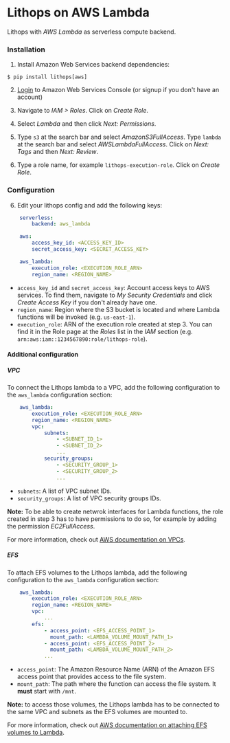# Lithops on AWS Lambda

Lithops with *AWS Lambda* as serverless compute backend.

### Installation

1. Install Amazon Web Services backend dependencies:

```
$ pip install lithops[aws]
```

2. [Login](https://console.aws.amazon.com/?nc2=h_m_mc) to Amazon Web Services Console (or signup if you don't have an account)
 
3. Navigate to *IAM > Roles*. Click on *Create Role*.
 
4. Select *Lambda* and then click *Next: Permissions*.
 
5. Type `s3` at the search bar and select *AmazonS3FullAccess*. Type `lambda` at the search bar and select *AWSLambdaFullAccess*. Click on *Next: Tags* and then *Next: Review*.
 
6. Type a role name, for example `lithops-execution-role`. Click on *Create Role*.

### Configuration

6. Edit your lithops config and add the following keys:

```yaml
    serverless:
        backend: aws_lambda

    aws:
        access_key_id: <ACCESS_KEY_ID>
        secret_access_key: <SECRET_ACCESS_KEY>

    aws_lambda:
        execution_role: <EXECUTION_ROLE_ARN>
        region_name: <REGION_NAME>
```

 - `access_key_id` and `secret_access_key`: Account access keys to AWS services. To find them, navigate to *My Security Credentials* and click *Create Access Key* if you don't already have one.
 - `region_name`: Region where the S3 bucket is located and where Lambda functions will be invoked (e.g. `us-east-1`).
 - `execution_role`: ARN of the execution role created at step 3. You can find it in the Role page at the *Roles* list in the *IAM* section (e.g. `arn:aws:iam::1234567890:role/lithops-role`).
 
#### Additional configuration

##### VPC
To connect the Lithops lambda to a VPC, add the following configuration to the `aws_lambda` configuration section:

```yaml
    aws_lambda:
        execution_role: <EXECUTION_ROLE_ARN>
        region_name: <REGION_NAME>
        vpc:
            subnets:
                - <SUBNET_ID_1>
                - <SUBNET_ID_2>
                ...
            security_groups:
                - <SECURITY_GROUP_1>
                - <SECURITY_GROUP_2>
                ...
```

- `subnets`: A list of VPC subnet IDs.
- `security_groups`: A list of VPC security groups IDs.

**Note:** To be able to create netwrok interfaces for Lambda functions, the role created in step 3 has to have permissions to do so, for example by adding the permission *EC2FullAccess*.

For more information, check out [AWS documentation on VPCs](https://docs.aws.amazon.com/lambda/latest/dg/configuration-vpc.html).

##### EFS
To attach EFS volumes to the Lithops lambda, add the following configuration to the `aws_lambda` configuration section:

```yaml
    aws_lambda:
        execution_role: <EXECUTION_ROLE_ARN>
        region_name: <REGION_NAME>
        vpc:
            ...
        efs:
            - access_point: <EFS_ACCESS_POINT_1>
              mount_path: <LAMBDA_VOLUME_MOUNT_PATH_1>
            - access_point: <EFS_ACCESS_POINT_2>
              mount_path: <LAMBDA_VOLUME_MOUNT_PATH_2>
            ...
```

- `access_point`: The Amazon Resource Name (ARN) of the Amazon EFS access point that provides access to the file system.
- `mount_path`: The path where the function can access the file system. It **must** start with `/mnt`.

**Note:** to access those volumes, the Lithops lambda has to be connected to the same VPC and subnets as the EFS volumes are mounted to.

For more information, check out [AWS documentation on attaching EFS volumes to Lambda](https://aws.amazon.com/blogs/compute/using-amazon-efs-for-aws-lambda-in-your-serverless-applications/).

